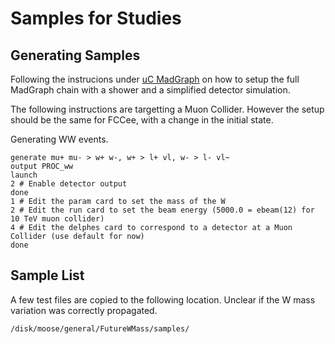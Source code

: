 # Samples for Studies

## Generating Samples

Following the instrucions under [uC MadGraph](muoncollider/madgraph.md) on how to setup the full MadGraph chain with a shower and a simplified detector simulation.

The following instructions are targetting a Muon Collider. However the setup should be the same for FCCee, with a change in the initial state.

Generating WW events.

```
generate mu+ mu- > w+ w-, w+ > l+ vl, w- > l- vl~
output PROC_ww
launch
2 # Enable detector output
done
1 # Edit the param card to set the mass of the W
2 # Edit the run card to set the beam energy (5000.0 = ebeam(12) for 10 TeV muon collider)
4 # Edit the delphes card to correspond to a detector at a Muon Collider (use default for now)
done
```

## Sample List

A few test files are copied to the following location. Unclear if the W mass variation was correctly propagated.

```
/disk/moose/general/FutureWMass/samples/
```